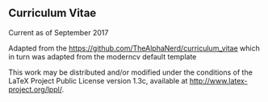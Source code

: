 ## Curriculum Vitae

Current as of September 2017

Adapted from the https://github.com/TheAlphaNerd/curriculum_vitae which in turn was adapted from the moderncv default template

This work may be distributed and/or modified under the
conditions of the LaTeX Project Public License version 1.3c,
available at http://www.latex-project.org/lppl/.
